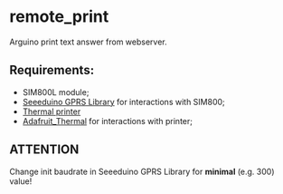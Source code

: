 # remote_print

Arguino print text answer from webserver.

## Requirements:

- SIM800L module;
- [Seeeduino GPRS Library](https://github.com/Seeed-Studio/Seeeduino_GPRS) for interactions with SIM800;
- [Thermal printer](http://iarduino.ru/shop/Raznoe/termoprinter.html) 
- [Adafruit_Thermal](http://iarduino.ru/file/317.html) for interactions with printer;

## ATTENTION

Change init baudrate in Seeeduino GPRS Library for **minimal** (e.g. 300) value!
